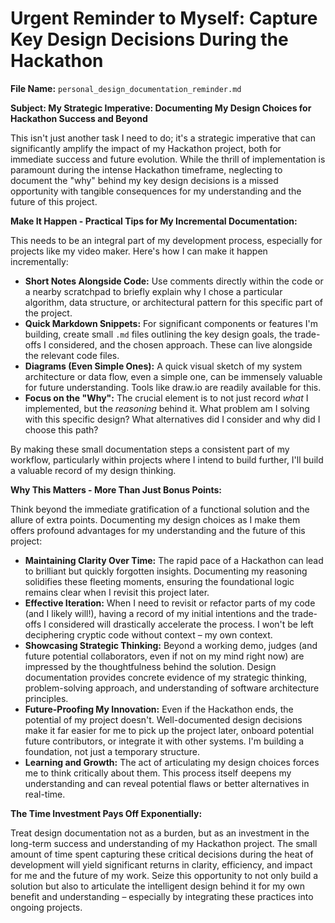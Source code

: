 # Urgent Reminder to Myself: Capture Key Design Decisions During the Hackathon

**File Name:** `personal_design_documentation_reminder.md`

**Subject: My Strategic Imperative: Documenting My Design Choices for Hackathon Success and Beyond**

This isn't just another task I need to do; it's a strategic imperative that can significantly amplify the impact of my Hackathon project, both for immediate success and future evolution. While the thrill of implementation is paramount during the intense Hackathon timeframe, neglecting to document the "why" behind my key design decisions is a missed opportunity with tangible consequences for my understanding and the future of this project.

**Make It Happen - Practical Tips for My Incremental Documentation:**

This needs to be an integral part of my development process, especially for projects like my video maker. Here's how I can make it happen incrementally:

* **Short Notes Alongside Code:** Use comments directly within the code or a nearby scratchpad to briefly explain why I chose a particular algorithm, data structure, or architectural pattern for this specific part of the project.
* **Quick Markdown Snippets:** For significant components or features I'm building, create small `.md` files outlining the key design goals, the trade-offs I considered, and the chosen approach. These can live alongside the relevant code files.
* **Diagrams (Even Simple Ones):** A quick visual sketch of my system architecture or data flow, even a simple one, can be immensely valuable for future understanding. Tools like draw.io are readily available for this.
* **Focus on the "Why":** The crucial element is to not just record *what* I implemented, but the *reasoning* behind it. What problem am I solving with this specific design? What alternatives did I consider and why did I choose this path?

By making these small documentation steps a consistent part of my workflow, particularly within projects where I intend to build further, I'll build a valuable record of my design thinking.

**Why This Matters - More Than Just Bonus Points:**

Think beyond the immediate gratification of a functional solution and the allure of extra points. Documenting my design choices as I make them offers profound advantages for my understanding and the future of this project:

* **Maintaining Clarity Over Time:** The rapid pace of a Hackathon can lead to brilliant but quickly forgotten insights. Documenting my reasoning solidifies these fleeting moments, ensuring the foundational logic remains clear when I revisit this project later.
* **Effective Iteration:** When I need to revisit or refactor parts of my code (and I likely will!), having a record of my initial intentions and the trade-offs I considered will drastically accelerate the process. I won't be left deciphering cryptic code without context – my own context.
* **Showcasing Strategic Thinking:** Beyond a working demo, judges (and future potential collaborators, even if not on my mind right now) are impressed by the thoughtfulness behind the solution. Design documentation provides concrete evidence of my strategic thinking, problem-solving approach, and understanding of software architecture principles.
* **Future-Proofing My Innovation:** Even if the Hackathon ends, the potential of my project doesn't. Well-documented design decisions make it far easier for me to pick up the project later, onboard potential future contributors, or integrate it with other systems. I'm building a foundation, not just a temporary structure.
* **Learning and Growth:** The act of articulating my design choices forces me to think critically about them. This process itself deepens my understanding and can reveal potential flaws or better alternatives in real-time.

**The Time Investment Pays Off Exponentially:**

Treat design documentation not as a burden, but as an investment in the long-term success and understanding of my Hackathon project. The small amount of time spent capturing these critical decisions during the heat of development will yield significant returns in clarity, efficiency, and impact for me and the future of my work. Seize this opportunity to not only build a solution but also to articulate the intelligent design behind it for my own benefit and understanding – especially by integrating these practices into ongoing projects.
